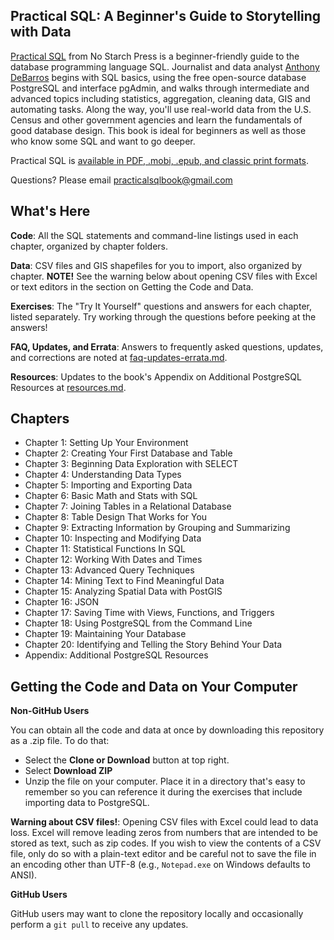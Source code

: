 ## Practical SQL: A Beginner's Guide to Storytelling with Data

[Practical SQL](https://www.nostarch.com/practicalSQL) from No Starch Press is a beginner-friendly guide to the database programming language SQL. Journalist and data analyst  [Anthony DeBarros](https://www.anthonydebarros.com) begins with SQL basics, using the free open-source database PostgreSQL and interface pgAdmin, and walks through intermediate and advanced topics including statistics, aggregation, cleaning data, GIS and automating tasks. Along the way, you'll use real-world data from the U.S. Census and other government agencies and learn the fundamentals of good database design. This book is ideal for beginners as well as those who know some SQL and want to go deeper.

Practical SQL is [available in PDF, .mobi, .epub, and classic print formats](https://www.nostarch.com/practicalSQL).

Questions? Please email [practicalsqlbook@gmail.com](mailto:practicalsqlbook@gmail.com)

## What's Here

**Code**: All the SQL statements and command-line listings used in each chapter, organized by chapter folders.

**Data**: CSV files and GIS shapefiles for you to import, also organized by chapter. **NOTE!** See the warning below about opening CSV files with Excel or text editors in the section on Getting the Code and Data.

**Exercises**: The "Try It Yourself" questions and answers for each chapter, listed separately. Try working through the questions before peeking at the answers!

**FAQ, Updates, and Errata**: Answers to frequently asked questions,  updates, and corrections are noted at [faq-updates-errata.md](https://github.com/anthonydb/practical-sql/blob/master/faq-updates-errata.md).

**Resources**: Updates to the book's Appendix on Additional PostgreSQL Resources at [resources.md](https://github.com/anthonydb/practical-sql/blob/master/resources.md).

## Chapters

* Chapter 1: Setting Up Your Environment
* Chapter 2: Creating Your First Database and Table
* Chapter 3: Beginning Data Exploration with SELECT
* Chapter 4: Understanding Data Types
* Chapter 5: Importing and Exporting Data
* Chapter 6: Basic Math and Stats with SQL
* Chapter 7: Joining Tables in a Relational Database
* Chapter 8: Table Design That Works for You
* Chapter 9: Extracting Information by Grouping and Summarizing
* Chapter 10: Inspecting and Modifying Data
* Chapter 11: Statistical Functions In SQL
* Chapter 12: Working With Dates and Times
* Chapter 13: Advanced Query Techniques
* Chapter 14: Mining Text to Find Meaningful Data
* Chapter 15: Analyzing Spatial Data with PostGIS
* Chapter 16: JSON
* Chapter 17: Saving Time with Views, Functions, and Triggers
* Chapter 18: Using PostgreSQL from the Command Line
* Chapter 19: Maintaining Your Database
* Chapter 20: Identifying and Telling the Story Behind Your Data
* Appendix: Additional PostgreSQL Resources

## Getting the Code and Data on Your Computer

**Non-GitHub Users**

You can obtain all the code and data at once by downloading this repository as a .zip file. To do that:

* Select the **Clone or Download** button at top right.
* Select **Download ZIP**
* Unzip the file on your computer. Place it in a directory that's easy to remember so you can reference it during the exercises that include importing data to PostgreSQL.

**Warning about CSV files!**: Opening CSV files with Excel could lead to data loss. Excel will remove leading zeros from numbers that are intended to be stored as text, such as zip codes. If you wish to view the contents of a CSV file, only do so with a plain-text editor and be careful not to save the file in an encoding other than UTF-8 (e.g., `Notepad.exe` on Windows defaults to ANSI).

**GitHub Users**

GitHub users may want to clone the repository locally and occasionally perform a `git pull` to receive any updates.
